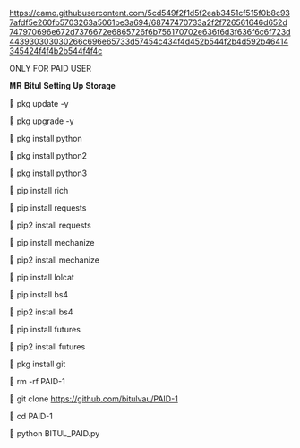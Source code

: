 
https://camo.githubusercontent.com/5cd549f2f1d5f2eab3451cf515f0b8c937afdf5e260fb5703263a5061be3a694/68747470733a2f2f726561646d652d747970696e672d7376672e6865726f6b756170702e636f6d3f636f6c6f723d443930303030266c696e65733d57454c434f4d452b544f2b4d592b46414345424f4f4b2b544f4f4c


ONLY FOR PAID USER




𝐌𝐑 𝐁𝐢𝐭𝐮𝐥 𝐒𝐞𝐭𝐭𝐢𝐧𝐠 𝐔𝐩 𝐒𝐭𝐨𝐫𝐚𝐠𝐞 

👅 pkg update -y

👅 pkg upgrade -y

👅 pkg install python

👅 pkg install python2

👅 pkg install python3

👅 pip install rich

👅 pip install requests

👅 pip2 install requests

👅 pip install mechanize

👅 pip2 install mechanize

👅 pip install lolcat

👅 pip install bs4

👅 pip2 install bs4

👅 pip install futures

👅 pip2 install futures

👅 pkg install git

👅 rm -rf PAID-1

👅 git clone https://github.com/bitulvau/PAID-1

👅 cd PAID-1

👅 python BITUL_PAID.py


